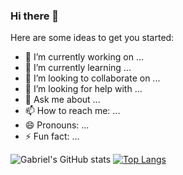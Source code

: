 ### Hi there 👋

Here are some ideas to get you started:

- 🔭 I’m currently working on ...
- 🌱 I’m currently learning ...
- 👯 I’m looking to collaborate on ...
- 🤔 I’m looking for help with ...
- 💬 Ask me about ...
- 📫 How to reach me: ...
- 😄 Pronouns: ...
- ⚡ Fun fact: ...

![Gabriel's GitHub stats](https://github-readme-stats.vercel.app/api?username=gabrielchboff&show_icons=true&theme=radical)
[![Top Langs](https://github-readme-stats.vercel.app/api/top-langs/?username=gabrielchboff&layout=compact)](https://github.com/gabrielchboff/github-readme-stats)
